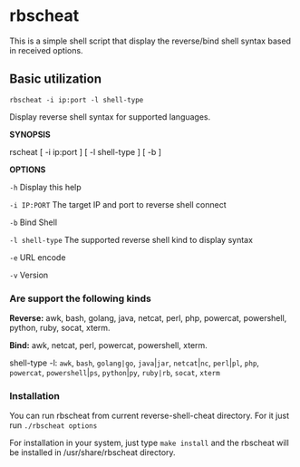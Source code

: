# rbscheat
This is a simple shell script that display the reverse/bind shell syntax based in received options.

## Basic utilization

`rbscheat -i ip:port -l shell-type`

Display reverse shell syntax for supported languages.


**SYNOPSIS**

rscheat [ -i ip:port ] [ -l shell-type ] [ -b ]



**OPTIONS**

`-h`            Display this help

`-i IP:PORT`    The target IP and port to reverse shell connect

`-b`    Bind Shell

`-l shell-type` The supported reverse shell kind to display syntax

`-e`    URL encode

`-v`            Version


### Are support the following kinds

   **Reverse:** awk, bash, golang, java, netcat, perl, php, powercat, powershell, python, ruby, socat, xterm.

   **Bind:** awk, netcat, perl, powercat, powershell, xterm.

shell-type -l: `awk`, `bash`, `golang|go`, `java`|`jar`, `netcat`|`nc`, `perl`|`pl`, `php`, `powercat`, `powershell`|`ps`, `python`|`py`, `ruby|rb`, `socat`, `xterm`

### Installation

You can run rbscheat from current reverse-shell-cheat directory. For it just run `./rbscheat options`

For installation in your system, just type `make install` and the rbscheat will be installed in /usr/share/rbscheat directory.
